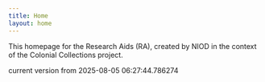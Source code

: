 ```yaml
---
title: Home
layout: home
---
```


This homepage for the Research Aids (RA), created by NIOD in the context of the Colonial Collections project. 


current version from 2025-08-05 06:27:44.786274